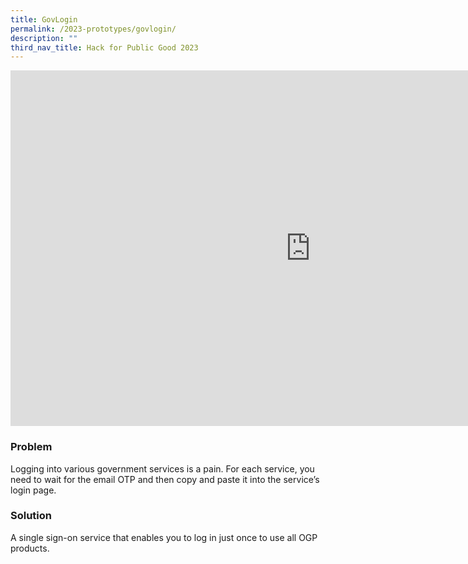 ```yaml
---
title: GovLogin
permalink: /2023-prototypes/govlogin/
description: ""
third_nav_title: Hack for Public Good 2023
---
```


<iframe allowfullscreen="true" height="569" width="960" frameborder="0" src="https://docs.google.com/presentation/d/e/2PACX-1vTeBx3qKU_0HmyDqNm3Q5Nn69ELOGYaE43DJyHQ8feyFu274f69ceWphw95g9Nv4F_E5Nq7oXw3KJBw/embed?start=false&loop=false&delayms=3000"></iframe>

### Problem

Logging into various government services is a pain. For each service, you need to wait for the email OTP and then copy and paste it into the service’s login page.

### Solution

A single sign-on service that enables you to log in just once to use all OGP products.
